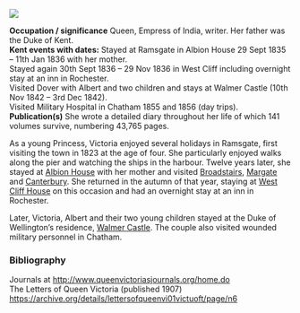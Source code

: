 <a href="https://dev.visual-essays.app"><img src="https://dev-visual-essays.netlify.app/images/ve-button.png">
</a> <param ve-config title="Queen Victoria (1819-1901)" author="Alyson Hunt" layout="vtl" banner="/images/banners/19c.jpg">

<param ve-entity eid="Q29303" aliases="Canterbury">
<param ve-entity eid="Q2543161" aliases="Walmer Castle">
<param ve-entity eid="Q729006" aliases="Chatham">
<param ve-entity eid="Q922739" aliases="Broadstairs">
<param ve-entity eid="Q736439" aliases="Ramsgate">
<param ve-entity eid="Q179224" aliases="Dover">

**Occupation / significance** Queen, Empress of India, writer. Her father was the Duke of Kent.   
**Kent events with dates:** Stayed at Ramsgate in Albion House 29 Sept 1835 – 11th Jan 1836 with her mother.   
Stayed again 30th Sept 1836 – 29 Nov 1836 in West Cliff including overnight stay at an inn in Rochester.    
Visited Dover with Albert and two children and stays at Walmer Castle (10th Nov 1842 – 3rd Dec 1842).    
Visited Military Hospital in Chatham 1855 and 1856 (day trips).       
**Publication(s)** She wrote a detailed diary throughout her life of which 141 volumes survive, numbering 43,765 pages.   
<param ve-image url="https://upload.wikimedia.org/wikipedia/commons/4/45/Queen_Victoria_as_a_young_woman%2C_by_F.W._Wilkin_Wellcome_L0012031.jpg" label="Queen Victoria as a young woman, by F.W. Wilkin" attribution="Wellcome Collection Attribution 4.0 International (CC BY 4.0), via Wikimedia Commons">

As a young Princess, Victoria enjoyed several holidays in Ramsgate, first visiting the town in 1823 at the age of four. She particularly enjoyed walks along the pier and watching the ships in the harbour.  Twelve years later, she stayed at [Albion House](/19c/19c-victoria-albion-house) with her mother and visited [Broadstairs](/dickens/broadstairs-19th-century/), [Margate](/dickens/19c-margate/) and [Canterbury](/19c/19c-canterbury/). She returned in the autumn of that year, staying at [West Cliff House](/19c/19c-west-cliff-house) on this occasion and had an overnight stay at an inn in Rochester.  
<param ve-image url="https://stor.artstor.org/stor/2204efeb-42d0-40d9-b76e-ce129b2afd50" label="Pierremont House, Ramsgate" attribution="Dr Alyson Hunt">
<param ve-map center="51.3319, 1.4183" zoom="15">

Later, Victoria, Albert and their two young children stayed at the Duke of Wellington’s residence, [Walmer Castle](/19c/19c-victoria-walmer-castle). The couple also visited wounded military personnel in Chatham.
<param ve-image url="https://upload.wikimedia.org/wikipedia/commons/3/3a/Walmer_Castle_aerial_view.jpg" label="Walmer Castle, Aerial View" attribution="Lieven Smits, CC BY-SA 3.0, via Wikimedia Commons">

### Bibliography

Journals at http://www.queenvictoriasjournals.org/home.do    
The Letters of Queen Victoria (published 1907) https://archive.org/details/lettersofqueenvi01victuoft/page/n6    
<param ve-image="https://upload.wikimedia.org/wikipedia/commons/3/33/Ramsgate_Sands.jpg" label="Ramsgate Sands" attribution="William Powell Frith, Public domain, via Wikimedia Commons">
 
